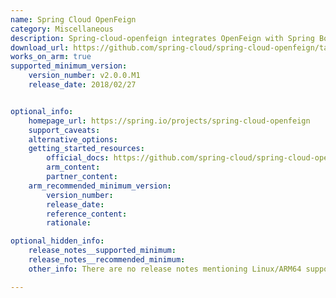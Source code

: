 ```yaml
---
name: Spring Cloud OpenFeign
category: Miscellaneous
description: Spring-cloud-openfeign integrates OpenFeign with Spring Boot apps through autoconfiguration and binding with the Spring Environment, where Feign is a Java to HTTP client binder.
download_url: https://github.com/spring-cloud/spring-cloud-openfeign/tags
works_on_arm: true
supported_minimum_version:
    version_number: v2.0.0.M1
    release_date: 2018/02/27


optional_info:
    homepage_url: https://spring.io/projects/spring-cloud-openfeign
    support_caveats:
    alternative_options:
    getting_started_resources:
        official_docs: https://github.com/spring-cloud/spring-cloud-openfeign?tab=readme-ov-file#basic-compile-and-test
        arm_content:
        partner_content:
    arm_recommended_minimum_version:
        version_number:
        release_date:
        reference_content:
        rationale:

optional_hidden_info:
    release_notes__supported_minimum:
    release_notes__recommended_minimum:
    other_info: There are no release notes mentioning Linux/ARM64 support. The least tag available on github, i.e. v2.0.0.M1, can be built and installed with "./mvnw install" on Neoverse N1.

---
```

